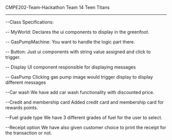 CMPE202-Team-Hackathon Team 14 Teen Titans

-----------------------------------------------

--Class Specifications:

-- MyWorld: 
Declares the ui components to display in the greenfoot.

-- GasPumpMachine: 
You want to handle the logic part there.

-- Button:
Just ui components with string value assigned and click to trigger.

-- Display
UI component responsible for displaying messages

-- GasPump
Clicking gas pump image would trigger display to display different messages

--Car wash
We have add car wash functionality with discounted price.

--Credit and membership card
Added credit card and membership card for rewards points.

--Fuel grade type
We have 3 different grades of fuel for the user to select.

--Receipt option
We have also given customer choice to print the receipt for the transaction or not.


